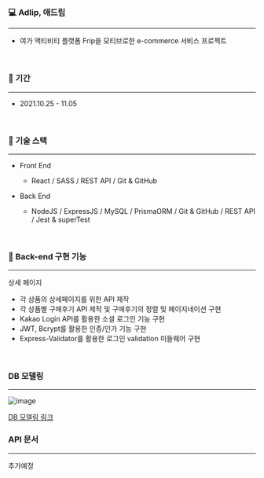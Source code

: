 ### 💻 Adlip, 애드립
---
- 여가 액티비티 플랫폼 Frip을 모티브로한 e-commerce 서비스 프로젝트
<br>

### 📆 기간
---
- 2021.10.25 - 11.05
<br>

### 📗 기술 스택
---
- Front End
    - React / SASS / REST API / Git & GitHub

- Back End
    - NodeJS / ExpressJS / MySQL / PrismaORM / Git & GitHub / REST API / Jest & superTest
<br>

### 🌈 Back-end 구현 기능
---

상세 페이지
- 각 상품의 상세페이지를 위한 API 제작
- 각 상품별 구매후기 API 제작 및 구매후기의 정렬 및 페이지네이션 구현
- Kakao Login API를  활용한 소셜 로그인 기능 구현
- JWT, Bcrypt를 활용한 인증/인가 기능 구현
- Express-Validator를 활용한 로그인 validation 미들웨어 구현

<br>

### DB 모델링
---
![image](https://user-images.githubusercontent.com/85930725/147205675-a49b27b8-d210-444b-a9b3-069424103980.png)

[DB 모델링 링크](https://dbdiagram.io/d/61621ca4940c4c4eec8d57e3)


### API 문서
---
추가예정
<br>


